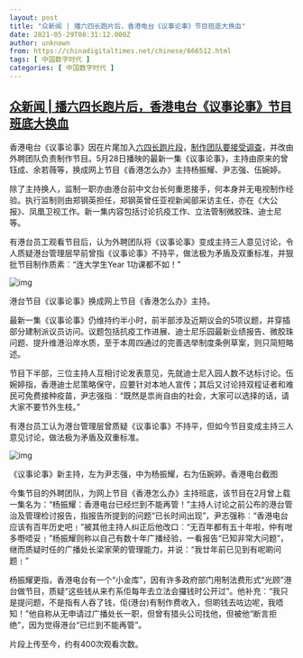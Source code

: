 ```yaml
---
layout: post
title: "众新闻 | 播六四长跑片后，香港电台《议事论事》节目班底大换血"
date: 2021-05-29T08:31:12.000Z
author: unknown
from: https://chinadigitaltimes.net/chinese/666512.html
tags: [ 中国数字时代 ]
categories: [ 中国数字时代 ]
---
```

<!--1622277072000-->
[众新闻 | 播六四长跑片后，香港电台《议事论事》节目班底大换血](https://chinadigitaltimes.net/chinese/666512.html)
------

<div>
<p>香港电台《议事论事》因在片尾加入<a href="https://www.youtube.com/watch?v=FgJ_DNgHVOA&t=16s" title="六四长跑片段">六四长跑片段</a>，<a href="https://www.hkcnews.com/article/41633/%E5%85%AD%E5%9B%9B-%E6%9D%8E%E7%99%BE%E5%85%A8-%E9%A6%99%E6%B8%AF%E9%9B%BB%E5%8F%B0-41633/8964">制作团队要接受调查</a>，并改由外聘团队负责制作节目。5月28日播映的最新一集《议事论事》，主持由原来的曾钰成、余若薇等，换成网上节目《香港怎么办》主持杨振耀、尹志强、伍婉婷。</p><p>除了主持换人，监制一职亦由港台前中文台长何重恩接手，何本身并无电视制作经验。执行监制则由郑钢英担任，郑钢英曾任亚视新闻部采访主任，亦在《大公报》、凤凰卫视工作。新一集内容包括讨论抗疫工作、立法管制微胶珠、迪士尼等。</p><p>有港台员工观看节目后，认为外聘团队将《议事论事》变成主持三人意见讨论，令人质疑港台管理层早前曾指《议事论事》不持平，做法极为矛盾及双重标准，并狠批节目制作质素︰“连大学生Year 1功课都不如！”</p><p><img src="https://chinadigitaltimes.net/chinese/files/2021/05/post-666512-60b1fbd0e4e95." alt="img" /></p><p><ts>港台节目《议事论事》换成网上节目《香港怎么办》主持。</ts></p><p>最新一集《议事论事》仍维持约半小时，前半部涉及近期议会的5项议题，并穿插部分建制派议员访问。议题包括抗疫工作进展、迪士尼乐园最新业绩报告、微胶珠问题、提升维港沿岸水质，至于本周四通过的完善选举制度条例草案，则只简短略述。</p><p>节目下半部，三位主持人互相讨论发表意见，先就迪士尼入园人数不达标讨论。伍婉婷指，香港迪士尼策略保守，应要针对本地人宣传；其后又讨论持双程证者和难民可免费接种疫苗，尹志强指︰“既然是祟尚自由的社会，大家可以选择的话，请大家不要节外生枝。”</p><p>有港台员工认为港台管理层曾质疑《议事论事》不持平，但如今节目变成主持三人意见讨论，做法极为矛盾及双重标准。</p><p><img src="https://chinadigitaltimes.net/chinese/files/2021/05/post-666512-60b1fbd1042d0." alt="img" /></p><p><ts>《议事论事》新主持，左为尹志强，中为杨振耀，右为伍婉婷。香港电台截图</ts></p><p>今集节目的外聘团队，为网上节目《香港怎么办》主持班底，该节目在2月曾上载一集名为：“杨振耀：香港电台已经烂到不能再管！”主持人讨论之前公布的港台管治及管理检讨报告，指报告所提到的问题“已长时间出现”，尹志强称︰“香港电台应该有百年历史吧﹗”被其他主持人纠正后他改口︰“无百年都有五十年啦，仲有咁多嘢唔妥﹗”杨振耀则称以自己有数十年广播经验，一看报告“已知非常大问题”，继而质疑时任的广播处长梁家荣的管理能力，并说：“我廿年前已见到有呢啲问题﹗”</p><p>杨振耀更指，香港电台有一个“小金库”，因有许多政府部门用制法费形式“光顾”港台做节目，质疑“这些钱从来冇系佢每年去立法会攞钱时公开过”。他补充︰“我只是提问题，不是指有人吞了钱，佢(港台)有制作费收入，但啲钱去咗边呢，我唔知！”他自称从无申请过广播处长一职，但曾有猎头公司找他，但被他“断言拒绝”，因为觉得港台“已烂到不能再管”。</p><p>片段上传至今，约有400次观看次数。</p>
</div>

